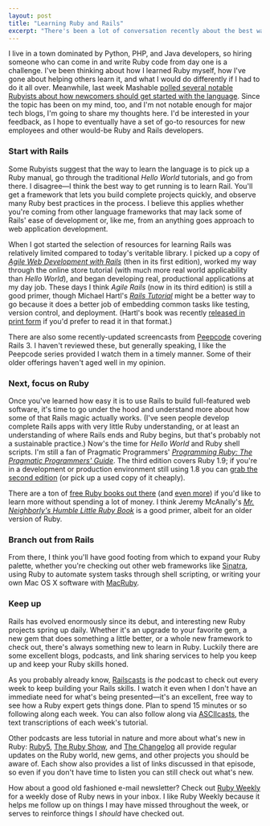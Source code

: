 ```yaml
---
layout: post
title: "Learning Ruby and Rails"
excerpt: "There's been a lot of conversation recently about the best ways to get started with Ruby. Here's my take on the subject, based on how I learned Ruby back in 2005 and what I'd do differently today."
---
```


I live in a town dominated by Python, PHP, and Java developers, so hiring someone who can come in and write Ruby code from day one is a challenge. I've been thinking about how I learned Ruby myself, how I've gone about helping others learn it, and what I would do differently if I had to do it all over. Meanwhile, last week Mashable [polled several notable Rubyists about how newcomers should get started with the language](http://mashable.com/2011/01/14/ruby-on-rails-for-beginners/). Since the topic has been on my mind, too, and I'm not notable enough for major tech blogs, I'm going to share my thoughts here. I'd be interested in your feedback, as I hope to eventually have a set of go-to resources for new employees and other would-be Ruby and Rails developers.

### Start with Rails

Some Rubyists suggest that the way to learn the language is to pick up a Ruby manual, go through the traditional _Hello World_ tutorials, and go from there. I disagree&mdash;I think the best way to get running is to learn Rail. You'll get a framework that lets you build complete projects quickly, and observe many Ruby best practices in the process. I believe this applies whether you're coming from other language frameworks that may lack some of Rails' ease of development or, like me, from an anything goes approach to web application development.

When I got started the selection of resources for learning Rails was relatively limited compared to today's veritable library. I picked up a copy of _[Agile Web Development with Rails](http://amzn.to/n3NP4S)_ (then in its first edition), worked my way through the online store tutorial (with much more real world applicability than _Hello World_), and began developing real, productional applications at my day job. These days I think _Agile Rails_ (now in its third edition) is still a good primer, though Michael Hartl's _[Rails Tutorial](http://railstutorial.org/)_ might be a better way to go because it does a better job of embedding common tasks like testing, version control, and deployment. (Hartl's book was recently [released in print form](http://amzn.to/ovOHFn) if you'd prefer to read it in that format.)

There are also some recently-updated screencasts from [Peepcode](http://peepcode.com/) covering Rails 3. I haven't reviewed these, but generally speaking, I like the Peepcode series provided I watch them in a timely manner. Some of their older offerings haven't aged well in my opinion.

### Next, focus on Ruby

Once you've learned how easy it is to use Rails to build full-featured web software, it's time to go under the hood and understand more about how some of that Rails magic actually works. (I've seen people develop complete Rails apps with very little Ruby understanding, or at least an understanding of where Rails ends and Ruby begins, but that's probably not a sustainable practice.) Now's the time for _Hello World_ and Ruby shell scripts. I'm still a fan of Pragmatic Programmers' _[Programming Ruby: The Pragmatic Programmers' Guide](http://amzn.to/rn1G2b)_. The third edition covers Ruby 1.9; if you're in a development or production environment still using 1.8 you can [grab the second edition](http://amzn.to/oWYAwN) (or pick up a used copy of it cheaply).

There are a ton of [free Ruby books out there](http://everydayrails.com/2010/07/28/free-ruby-rails-books.html) (and [even more](http://everydayrails.com/2010/08/04/more-free-ruby-rails-books.html)) if you'd like to learn more without spending a lot of money. I think Jeremy McAnally's _[Mr. Neighborly's Humble Little Ruby Book](http://humblelittlerubybook.com/)_ is a good primer, albeit for an older version of Ruby.

### Branch out from Rails

From there, I think you'll have good footing from which to expand your Ruby palette, whether you're checking out other web frameworks like [Sinatra](http://www.sinatrarb.com/), using Ruby to automate system tasks through shell scripting, or writing your own Mac OS X software with [MacRuby](http://www.macruby.org/).

### Keep up

Rails has evolved enormously since its debut, and interesting new Ruby projects spring up daily. Whether it's an upgrade to your favorite gem, a new gem that does something a little better, or a whole new framework to check out, there's always something new to learn in Ruby. Luckily there are some excellent blogs, podcasts, and link sharing services to help you keep up and keep your Ruby skills honed.

As you probably already know, [Railscasts](http://railscasts.com/) is _the_ podcast to check out every week to keep building your Rails skills. I watch it even when I don't have an immediate need for what's being presented&mdash;it's an excellent, free way to see how a Ruby expert gets things done. Plan to spend 15 minutes or so following along each week. You can also follow along via [ASCIIcasts](http://asciicasts.com/), the text transcriptions of each week's tutorial.

Other podcasts are less tutorial in nature and more about what's new in Ruby: [Ruby5](http://ruby5.envylabs.com/), [The Ruby Show](http://5by5.tv/rubyshow), and [The Changelog](http://thechangelog.com/) all provide regular updates on the Ruby world, new gems, and other projects you should be aware of. Each show also provides a list of links discussed in that episode, so even if you don't have time to listen you can still check out what's new.

How about a good old fashioned e-mail newsletter? Check out [Ruby Weekly](http://rubyweekly.com/) for a weekly dose of Ruby news in your inbox. I like Ruby Weekly because it helps me follow up on things I may have missed throughout the week, or serves to reinforce things I _should_ have checked out.
